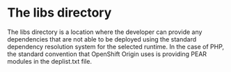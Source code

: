 # The libs directory
The libs directory is a location where the developer can provide any dependencies that are not able to be deployed using the standard dependency resolution system for the selected runtime. In the case of PHP, the standard convention that OpenShift Origin uses is providing PEAR modules in the deplist.txt file.